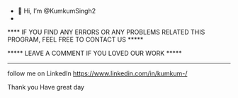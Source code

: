 - 👋 Hi, I’m @KumkumSingh2
- 
**** IF YOU FIND ANY ERRORS OR ANY PROBLEMS RELATED THIS PROGRAM, FEEL FREE TO CONTACT US *****  


***** LEAVE A COMMENT IF YOU LOVED OUR WORK *****

 *****
follow me on LinkedIn https://www.linkedin.com/in/kumkum-/

Thank you
Have great day

 

<!---
KumkumSingh2/KumkumSingh2 is a ✨ special ✨ repository because its `README.md` (this file) appears on your GitHub profile.
You can click the Preview link to take a look at your changes.
--->
